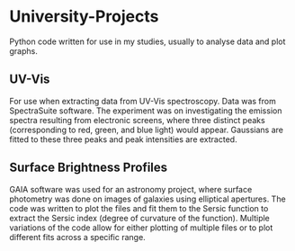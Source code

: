 # University-Projects
Python code written for use in my studies, usually to analyse data and plot graphs.

## UV-Vis
For use when extracting data from UV-Vis spectroscopy. Data was from SpectraSuite software. The experiment was on investigating the emission spectra resulting from electronic screens, where three distinct peaks (corresponding to red, green, and blue light) would appear. Gaussians are fitted to these three peaks and peak intensities are extracted.

## Surface Brightness Profiles
GAIA software was used for an astronomy project, where surface photometry was done on images of galaxies using elliptical apertures. The code was written to plot the files and fit them to the Sersic function to extract the Sersic index (degree of curvature of the function). Multiple variations of the code allow for either plotting of multiple files or to plot different fits across a specific range.
